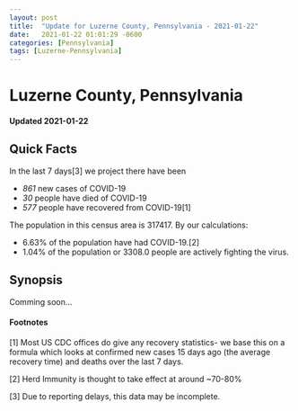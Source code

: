 ```yaml
---
layout: post
title:  "Update for Luzerne County, Pennsylvania - 2021-01-22"
date:   2021-01-22 01:01:29 -0600
categories: [Pennsylvania]
tags: [Luzerne-Pennsylvania]
---
```


# Luzerne County, Pennsylvania
#### Updated 2021-01-22

## Quick Facts

In the last 7 days[3] we project there have been
- *861* new cases of COVID-19
- *30* people have died of COVID-19
- *577* people have recovered from COVID-19[1]

The population in this census area is 317417. By our calculations:
- 6.63% of the population have had COVID-19.[2]
- 1.04% of the population or 3308.0 people are actively fighting the virus.

## Synopsis

Comming soon...


#### Footnotes

[1] Most US CDC offices do give any recovery statistics- we base this on a formula which looks at confirmed new cases
15 days ago (the average recovery time) and deaths over the last 7 days.

[2] Herd Immunity is thought to take effect at around ~70-80%

[3] Due to reporting delays, this data may be incomplete.
 
    